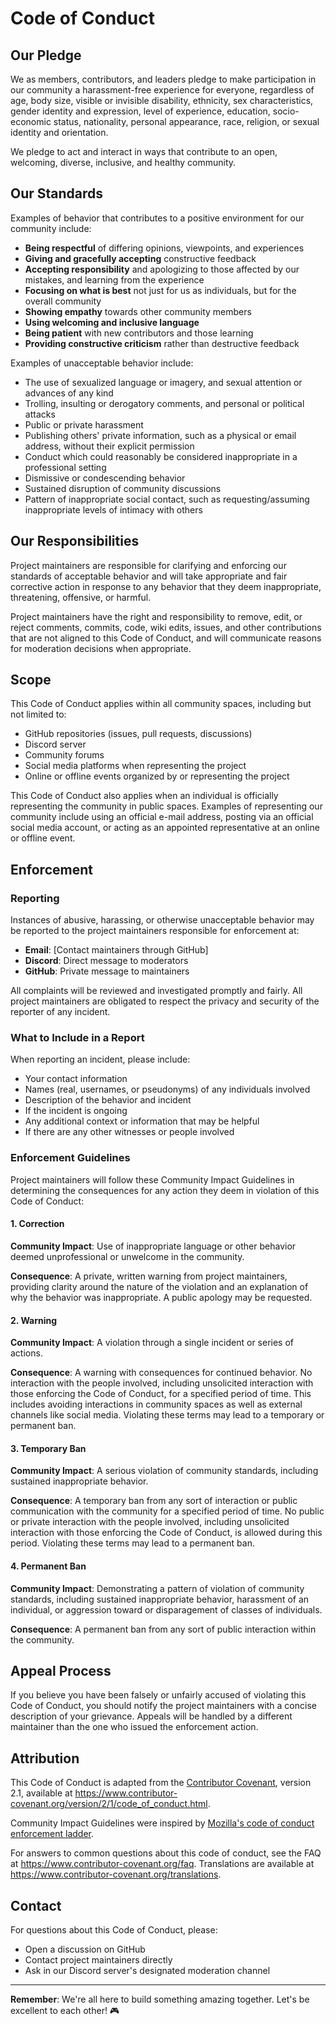 # Code of Conduct

## Our Pledge

We as members, contributors, and leaders pledge to make participation in our community a harassment-free experience for everyone, regardless of age, body size, visible or invisible disability, ethnicity, sex characteristics, gender identity and expression, level of experience, education, socio-economic status, nationality, personal appearance, race, religion, or sexual identity and orientation.

We pledge to act and interact in ways that contribute to an open, welcoming, diverse, inclusive, and healthy community.

## Our Standards

Examples of behavior that contributes to a positive environment for our community include:

* **Being respectful** of differing opinions, viewpoints, and experiences
* **Giving and gracefully accepting** constructive feedback
* **Accepting responsibility** and apologizing to those affected by our mistakes, and learning from the experience
* **Focusing on what is best** not just for us as individuals, but for the overall community
* **Showing empathy** towards other community members
* **Using welcoming and inclusive language**
* **Being patient** with new contributors and those learning
* **Providing constructive criticism** rather than destructive feedback

Examples of unacceptable behavior include:

* The use of sexualized language or imagery, and sexual attention or advances of any kind
* Trolling, insulting or derogatory comments, and personal or political attacks
* Public or private harassment
* Publishing others' private information, such as a physical or email address, without their explicit permission
* Conduct which could reasonably be considered inappropriate in a professional setting
* Dismissive or condescending behavior
* Sustained disruption of community discussions
* Pattern of inappropriate social contact, such as requesting/assuming inappropriate levels of intimacy with others

## Our Responsibilities

Project maintainers are responsible for clarifying and enforcing our standards of acceptable behavior and will take appropriate and fair corrective action in response to any behavior that they deem inappropriate, threatening, offensive, or harmful.

Project maintainers have the right and responsibility to remove, edit, or reject comments, commits, code, wiki edits, issues, and other contributions that are not aligned to this Code of Conduct, and will communicate reasons for moderation decisions when appropriate.

## Scope

This Code of Conduct applies within all community spaces, including but not limited to:

* GitHub repositories (issues, pull requests, discussions)
* Discord server
* Community forums
* Social media platforms when representing the project
* Online or offline events organized by or representing the project

This Code of Conduct also applies when an individual is officially representing the community in public spaces. Examples of representing our community include using an official e-mail address, posting via an official social media account, or acting as an appointed representative at an online or offline event.

## Enforcement

### Reporting

Instances of abusive, harassing, or otherwise unacceptable behavior may be reported to the project maintainers responsible for enforcement at:

- **Email**: [Contact maintainers through GitHub]
- **Discord**: Direct message to moderators
- **GitHub**: Private message to maintainers

All complaints will be reviewed and investigated promptly and fairly. All project maintainers are obligated to respect the privacy and security of the reporter of any incident.

### What to Include in a Report

When reporting an incident, please include:

* Your contact information
* Names (real, usernames, or pseudonyms) of any individuals involved
* Description of the behavior and incident
* If the incident is ongoing
* Any additional context or information that may be helpful
* If there are any other witnesses or people involved

### Enforcement Guidelines

Project maintainers will follow these Community Impact Guidelines in determining the consequences for any action they deem in violation of this Code of Conduct:

#### 1. Correction

**Community Impact**: Use of inappropriate language or other behavior deemed unprofessional or unwelcome in the community.

**Consequence**: A private, written warning from project maintainers, providing clarity around the nature of the violation and an explanation of why the behavior was inappropriate. A public apology may be requested.

#### 2. Warning

**Community Impact**: A violation through a single incident or series of actions.

**Consequence**: A warning with consequences for continued behavior. No interaction with the people involved, including unsolicited interaction with those enforcing the Code of Conduct, for a specified period of time. This includes avoiding interactions in community spaces as well as external channels like social media. Violating these terms may lead to a temporary or permanent ban.

#### 3. Temporary Ban

**Community Impact**: A serious violation of community standards, including sustained inappropriate behavior.

**Consequence**: A temporary ban from any sort of interaction or public communication with the community for a specified period of time. No public or private interaction with the people involved, including unsolicited interaction with those enforcing the Code of Conduct, is allowed during this period. Violating these terms may lead to a permanent ban.

#### 4. Permanent Ban

**Community Impact**: Demonstrating a pattern of violation of community standards, including sustained inappropriate behavior, harassment of an individual, or aggression toward or disparagement of classes of individuals.

**Consequence**: A permanent ban from any sort of public interaction within the community.

## Appeal Process

If you believe you have been falsely or unfairly accused of violating this Code of Conduct, you should notify the project maintainers with a concise description of your grievance. Appeals will be handled by a different maintainer than the one who issued the enforcement action.

## Attribution

This Code of Conduct is adapted from the [Contributor Covenant](https://www.contributor-covenant.org), version 2.1, available at https://www.contributor-covenant.org/version/2/1/code_of_conduct.html.

Community Impact Guidelines were inspired by [Mozilla's code of conduct enforcement ladder](https://github.com/mozilla/diversity).

For answers to common questions about this code of conduct, see the FAQ at https://www.contributor-covenant.org/faq. Translations are available at https://www.contributor-covenant.org/translations.

## Contact

For questions about this Code of Conduct, please:

* Open a discussion on GitHub
* Contact project maintainers directly
* Ask in our Discord server's designated moderation channel

---

**Remember**: We're all here to build something amazing together. Let's be excellent to each other! 🎮
